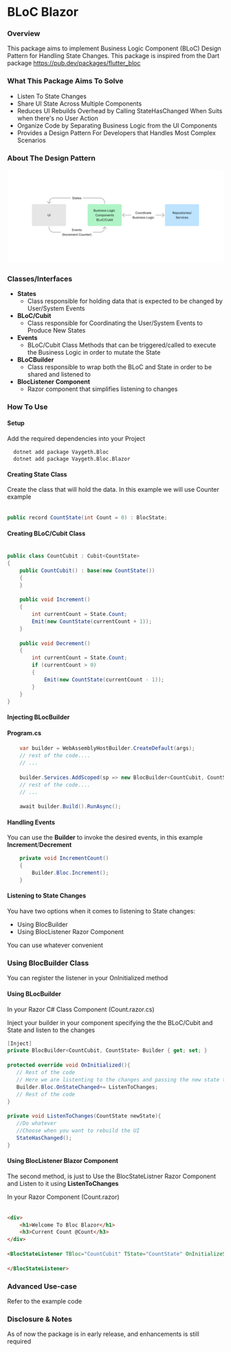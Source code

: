 # BLoC Blazor

### Overview

This package aims to implement Business Logic Component (BLoC) Design Pattern for Handling State Changes. This package
is inspired from the Dart package https://pub.dev/packages/flutter_bloc

### What This Package Aims To Solve

* Listen To State Changes
* Share UI State Across Multiple Components
* Reduces UI Rebuilds Overhead by Calling StateHasChanged When Suits when there's no User Action
* Organize Code by Separating Business Logic from the UI Components
* Provides a Design Pattern For Developers that Handles Most Complex Scenarios

### About The Design Pattern

![](Bloc.Blazor.Example/Architecture.png)

### Classes/Interfaces

* **States**
    * Class responsible for holding data that is expected to be changed by User/System Events
* **BLoC/Cubit**
    * Class responsible for Coordinating the User/System Events to Produce New States
* **Events**
    * BLoC/Cubit Class Methods that can be triggered/called to execute the Business Logic in order to mutate the State
* **BLoCBuilder**
    * Class responsible to wrap both the BLoC and State in order to be shared and listened to
* **BlocListener Component**
    * Razor component that simplifies listening to changes

### How To Use

#### Setup
Add the required dependencies into your Project
```
  dotnet add package Vaygeth.Bloc
  dotnet add package Vaygeth.Bloc.Blazor
```

#### Creating State Class
Create the class that will hold the data. In this example we will use Counter example
```csharp

public record CountState(int Count = 0) : BlocState;

```

#### Creating BLoC/Cubit Class

```csharp

public class CountCubit : Cubit<CountState>
{
    public CountCubit() : base(new CountState())
    {
    }

    public void Increment()
    {
        int currentCount = State.Count;
        Emit(new CountState(currentCount + 1));
    }

    public void Decrement()
    {
        int currentCount = State.Count;
        if (currentCount > 0)
        {
            Emit(new CountState(currentCount - 1));
        }
    }
}

```

#### Injecting BLocBuilder

#### Program.cs
```csharp
    var builder = WebAssemblyHostBuilder.CreateDefault(args);
    // rest of the code....
    // ...

    builder.Services.AddScoped(sp => new BlocBuilder<CountCubit, CountState>(new CountCubit()));
    // rest of the code....
    // ...

    await builder.Build().RunAsync();
```

#### Handling Events
You can use the **Builder** to invoke the desired events, in this example **Increment**/**Decrement**

```csharp
    private void IncrementCount()
    {
        Builder.Bloc.Increment();
    }
```

#### Listening to State Changes

You have two options when it comes to listening to State changes:

* Using BlocBuilder
* Using BlocListener Razor Component

You can use whatever convenient

### Using BlocBuilder Class
You can register the listener in your OnInitialized method
#### Using BLocBuilder
In your Razor C# Class Component (Count.razor.cs)

Inject your builder in your component specifying the the BLoC/Cubit and State and listen to the changes

```csharp
[Inject]
private BlocBuilder<CountCubit, CountState> Builder { get; set; }

protected override void OnInitialized(){
   // Rest of the code
   // Here we are listenting to the changes and passing the new state to our listner method **ListenToChanges** 
   Builder.Bloc.OnStateChanged+= ListenToChanges;
   // Rest of the code
}

private void ListenToChanges(CountState newState){
   //Do whatever
   //Choose when you want to rebuild the UI
   StateHasChanged();
}

```


#### Using BlocListener Blazor Component
The second method, is just to Use the BlocStateListner Razor Component and Listen to it using **ListenToChanges**

In your Razor Component (Count.razor)
```html

<div>
    <h1>Welcome To Bloc Blazor</h1>
    <h3>Current Count @Count</h3>
</div>

<BlocStateListener TBloc="CountCubit" TState="CountState" OnInitializeState="ListenToChanges" OnStateChange="ListenToChanges">

</BlocStateListener>

```
### Advanced Use-case
Refer to the example code

### Disclosure & Notes

As of now the package is in early release, and enhancements is still required



